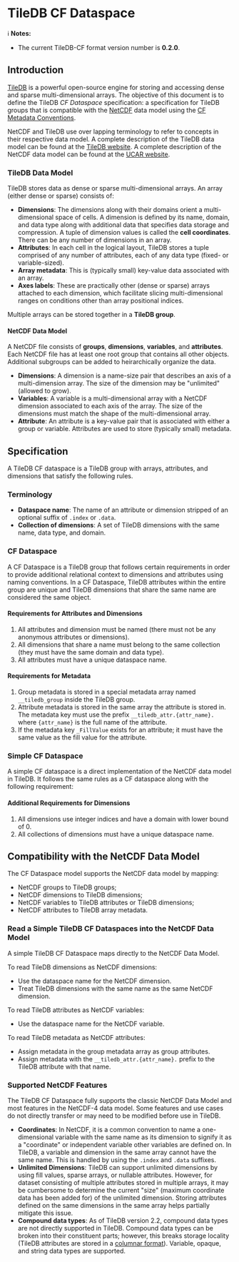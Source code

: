 # TileDB CF Dataspace

:information_source: **Notes:**

* The current TileDB-CF format version number is **0.2.0**.

## Introduction

[TileDB](https://github.com/TileDB-Inc/TileDB) is a powerful open-source engine for storing and accessing dense and sparse multi-dimensional arrays. The objective of this document is to define the TileDB _CF Dataspace_ specification: a specification for TileDB groups that is compatible with the [NetCDF](https://www.unidata.ucar.edu/software/netcdf/) data model using the [CF Metadata Conventions](http://cfconventions.org).

NetCDF and TileDB use over lapping terminology to refer to concepts in their respective data model. A complete description of the TileDB data model can be found at the [TileDB website](https://docs.tiledb.com/main/basic-concepts/data-model). A complete description of the NetCDF data model can be found at the [UCAR website](https://www.unidata.ucar.edu/software/netcdf/docs/netcdf_data_model.html).

### TileDB Data Model

TileDB stores data as dense or sparse multi-dimensional arrays. An array (either dense or sparse) consists of:

* **Dimensions**: The dimensions along with their domains orient a multi-dimensional space of cells. A dimension is defined by its name, domain, and data type along with additional data that specifies data storage and compression. A tuple of dimension values is called the **cell coordinates**. There can be any number of dimensions in an array.
* **Attributes**: In each cell in the logical layout, TileDB stores a tuple comprised of any number of attributes, each of any data type (fixed- or variable-sized).
* **Array metadata**: This is (typically small) key-value data associated with an array.
* **Axes labels**: These are practically other (dense or sparse) arrays attached to each dimension, which facilitate slicing multi-dimensional ranges on conditions other than array positional indices.

Multiple arrays can be stored together in a **TileDB group**.

#### NetCDF Data Model

A NetCDF file consists of **groups**, **dimensions**, **variables**, and **attributes**. Each NetCDF file has at least one root group that contains all other objects. Additional subgroups can be added to heirarchically organize the data.

* **Dimensions**: A dimension is a name-size pair that describes an axis of a multi-dimension array. The size of the dimension may be "unlimited" (allowed to grow).
* **Variables**: A variable is a multi-dimensional array with a NetCDF dimension associated to each axis of the array. The size of the dimensions must match the shape of the multi-dimensional array.
* **Attribute**: An attribute is a key-value pair that is associated with either a group or variable. Attributes are used to store (typically small) metadata.

## Specification

A TileDB CF dataspace is a TileDB group with arrays, attributes, and dimensions that satisfy the following rules.

### Terminology

* **Dataspace name**: The name of an attribute or dimension stripped of an optional suffix of `.index` or `.data`.
* **Collection of dimensions**: A set of TileDB dimensions with the same name, data type, and domain.

### CF Dataspace

A CF Dataspace is a TileDB group that follows certain requirements in order to provide additional relational context to dimensions and attributes using naming conventions. In a CF Dataspace, TileDB attributes within the entire group are unique and TileDB dimensions that share the same name are considered the same object.

#### Requirements for Attributes and Dimensions

1. All attributes and dimension must be named (there must not be any anonymous attributes or dimensions).
2. All dimensions that share a name must belong to the same collection (they must have the same domain and data type).
3. All attributes must have a unique dataspace name.

#### Requirements for Metadata

1. Group metadata is stored in a special metadata array named `__tiledb_group` inside the TileDB group.
2. Attribute metadata is stored in the same array the attribute is stored in. The metadata key must use the prefix `__tiledb_attr.{attr_name}.` where `{attr_name}` is the full name of the attribute.
3. If the metadata key `_FillValue` exists for an attribute; it must have the same value as the fill value for the attribute.

### Simple CF Dataspace

A simple CF dataspace is a direct implementation of the NetCDF data model in TileDB. It follows the same rules as a CF dataspace along with the following requirement:

#### Additional Requirements for Dimensions

1. All dimensions use integer indices and have a domain with lower bound of 0.
2. All collections of dimensions must have a unique dataspace name.

## Compatibility with the NetCDF Data Model

The CF Dataspace model supports the NetCDF data model by mapping:

* NetCDF groups to TileDB groups;
* NetCDF dimensions to TileDB dimensions;
* NetCDF variables to TileDB attributes or TileDB dimensions;
* NetCDF attributes to TileDB array metadata.

### Read a Simple TileDB CF Dataspaces into the NetCDF Data Model

A simple TileDB CF Dataspace maps directly to the NetCDF Data Model.

To read TileDB dimensions as NetCDF dimensions:

* Use the dataspace name for the NetCDF dimension.
* Treat TileDB dimensions with the same name as the same NetCDF dimension.

To read TileDB attributes as NetCDF variables:

* Use the dataspace name for the NetCDF variable.

To read TileDB metadata as NetCDF attributes:

* Assign metadata in the group metadata array as group attributes.
* Assign metadata with the `__tiledb_attr.{attr_name}.` prefix to the TileDB attribute with that name.


### Supported NetCDF Features

The TileDB CF Dataspace fully supports the classic NetCDF Data Model and most features in the NetCDF-4 data model. Some features and use cases do not directly transfer or may need to be modified before use in TileDB.

* **Coordinates**: In NetCDF, it is a common convention to name a one-dimensional variable with the same name as its dimension to signify it as a "coordinate" or independent variable other variables are defined on. In TileDB, a variable and dimension in the same array cannot have the same name. This is handled by using the `.index` and `.data` suffixes.
* **Unlimited Dimensions**: TileDB can support unlimited dimensions by using fill values, sparse arrays, or nullable attributes. However, for dataset consisting of multiple attributes stored in multiple arrays, it may be cumbersome to determine the current "size" (maximum coordinate data has been added for) of the unlimited dimension. Storing attributes defined on the same dimensions in the same array helps partially mitigate this issue.
* **Compound data types**: As of TileDB version 2.2, compound data types are not directly supported in TileDB. Compound data types can be broken into their constituent parts; however, this breaks storage locality (TileDB attributes are stored in a [columnar format](https://docs.tiledb.com/main/basic-concepts/data-format)). Variable, opaque, and string data types are supported.
